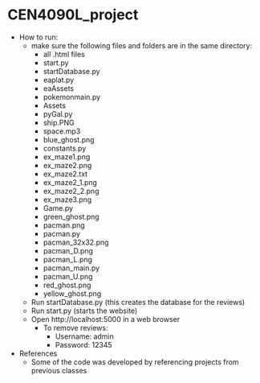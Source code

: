 # CEN4090L_project

- How to run:
  - make sure the following files and folders are in the same directory:
    - all .html files
    - start.py
    - startDatabase.py
    - eaplat.py
    - eaAssets
    - pokemonmain.py
    - Assets
    - pyGal.py
    - ship.PNG
    - space.mp3
    - blue_ghost.png
    - constants.py
    - ex_maze1.png
    - ex_maze2.png
    - ex_maze2.txt
    - ex_maze2_1.png
    - ex_maze2_2.png
    - ex_maze3.png
    - Game.py
    - green_ghost.png
    - pacman.png
    - pacman.py
    - pacman_32x32.png
    - pacman_D.png
    - pacman_L.png
    - pacman_main.py
    - pacman_U.png
    - red_ghost.png
    - yellow_ghost.png
  - Run startDatabase.py (this creates the database for the reviews)
  - Run start.py (starts the website)
  - Open http://localhost:5000 in a web browser
    - To remove reviews:
      - Username: admin
      - Password: 12345
- References
  - Some of the code was developed by referencing projects from previous classes
